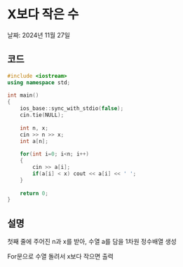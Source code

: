 # X보다 작은 수

날짜: 2024년 11월 27일

## 코드

```cpp
#include <iostream>
using namespace std;
 
int main()
{
    ios_base::sync_with_stdio(false);	
    cin.tie(NULL);	
 
    int n, x;
    cin >> n >> x;
    int a[n];
    
    for(int i=0; i<n; i++)
    {
        cin >> a[i];
        if(a[i] < x) cout << a[i] << ' ';
    }
 
    return 0;
}

```

## 설명

첫째 줄에 주어진 n과 x를 받아, 수열 a를 담을 1차원 정수배열 생성

For문으로 수열 돌려서 x보다 작으면 출력